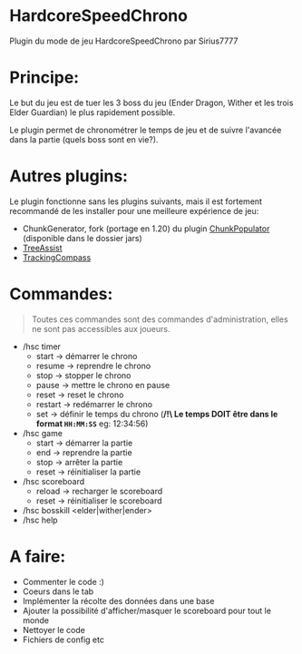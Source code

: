 # HardcoreSpeedChrono
Plugin du mode de jeu HardcoreSpeedChrono par Sirius7777

# Principe:
Le but du jeu est de tuer les 3 boss du jeu (Ender Dragon, Wither et les trois Elder Guardian) le plus rapidement possible.

Le plugin permet de chronométrer le temps de jeu et de suivre l'avancée dans la partie (quels boss sont en vie?).


# Autres plugins:
Le plugin fonctionne sans les plugins suivants, mais il est fortement recommandé de les installer pour une meilleure expérience de jeu:
- ChunkGenerator, fork (portage en 1.20) du plugin [ChunkPopulator](https://github.com/BlaisMathieu/OresPopulator) (disponible dans le dossier jars)
- [TreeAssist](https://www.spigotmc.org/resources/treeassist.67436/)
- [TrackingCompass](https://www.spigotmc.org/resources/tracking-compass.79777/)

# Commandes:
> Toutes ces commandes sont des commandes d'administration, elles ne sont pas accessibles aux joueurs.
- /hsc timer
  - start -> démarrer le chrono
  - resume -> reprendre le chrono
  - stop -> stopper le chrono
  - pause -> mettre le chrono en pause
  - reset -> reset le chrono
  - restart -> redémarrer le chrono
  - set -> définir le temps du chrono (**/!\\ Le temps  __DOIT__ être dans le format `HH:MM:SS`** eg: 12:34:56)
- /hsc game
  - start -> démarrer la partie
  - end -> reprendre la partie
  - stop -> arrêter la partie
  - reset -> réinitialiser la partie
- /hsc scoreboard
    - reload -> recharger le scoreboard
    - reset -> réinitialiser le scoreboard
- /hsc bosskill <elder|wither|ender>
- /hsc help

# A faire:
- Commenter le code :)
- Coeurs dans le tab
- Implémenter la récolte des données dans une base
- Ajouter la possibilité d'afficher/masquer le scoreboard pour tout le monde
- Nettoyer le code
- Fichiers de config etc

